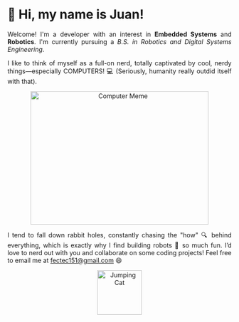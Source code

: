 # 👋 Hi, my name is Juan!

<p align="justify">Welcome! I'm a developer with an interest in <strong>Embedded Systems</strong> and <strong>Robotics</strong>. I'm currently pursuing a <i>B.S. in Robotics and Digital Systems Engineering</i>.</p>

<p align="justify">I like to think of myself as a full-on nerd, totally captivated by cool, nerdy things—especially COMPUTERS! 💻 (Seriously, humanity really outdid itself with that).</p>

<p align="center">
  <img src="https://github.com/user-attachments/assets/fc485b9f-8dcb-4363-bac2-03ba785214e5" alt="Computer Meme" width="400" height="300"/>
</p>

<p align="justify">I tend to fall down rabbit holes, constantly chasing the "how" 🔍 behind everything, which is exactly why I find building robots 🤖 so much fun. I’d love to nerd out with you and collaborate on some coding projects! Feel free to email me at <a href="mailto:fectec151@gmail.com">fectec151@gmail.com</a> 😄</p>

<p align="center">
  <img src="https://media.tenor.com/CnP64S7lszwAAAAi/meme-cat-cat-meme.gif" alt="Jumping Cat" width="100" height="100"/>
</p>
